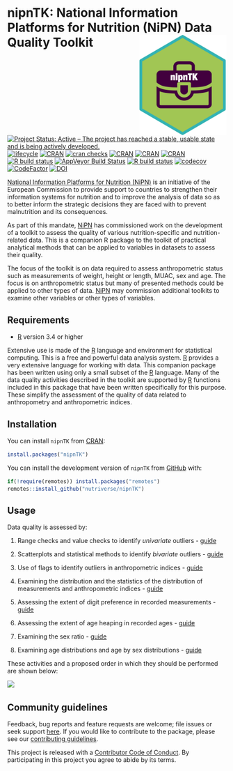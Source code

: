 
<!-- README.md is generated from README.Rmd. Please edit that file -->

# nipnTK: National Information Platforms for Nutrition (NiPN) Data Quality Toolkit <img src="man/figures/logo.png" width="200px" align="right" display="none" />

<!-- Badges start here -->

[![Project Status: Active – The project has reached a stable, usable
state and is being actively
developed.](https://www.repostatus.org/badges/latest/active.svg)](https://www.repostatus.org/#active)
[![lifecycle](https://img.shields.io/badge/lifecycle-maturing-blue.svg)](https://www.tidyverse.org/lifecycle/#maturing)
[![CRAN](https://img.shields.io/cran/v/nipnTK.svg)](https://cran.r-project.org/package=nipnTK)
[![cran
checks](https://cranchecks.info/badges/summary/nipnTK)](https://cran.r-project.org/web/checks/check_results_nipnTK.html)
[![CRAN](https://img.shields.io/cran/l/nipnTK.svg)](https://CRAN.R-project.org/package=nipnTK)
[![CRAN](http://cranlogs.r-pkg.org/badges/nipnTK)](https://cran.r-project.org/package=nipnTK)
[![CRAN](http://cranlogs.r-pkg.org/badges/grand-total/nipnTK)](https://cran.r-project.org/package=nipnTK)
[![R build
status](https://github.com/nutriverse/nipnTK/workflows/R-CMD-check/badge.svg)](https://github.com/nutriverse/nipnTK/actions)
[![AppVeyor Build
Status](https://ci.appveyor.com/api/projects/status/github/nutriverse/nipnTK?branch=master&svg=true)](https://ci.appveyor.com/project/nutriverse/nipnTK)
[![R build
status](https://github.com/nutriverse/nipnTK/workflows/test-coverage/badge.svg)](https://github.com/nutriverse/nipnTK/actions)
[![codecov](https://codecov.io/gh/nutriverse/nipnTK/branch/master/graph/badge.svg)](https://codecov.io/gh/nutriverse/nipnTK)
[![CodeFactor](https://www.codefactor.io/repository/github/nutriverse/nipntk/badge)](https://www.codefactor.io/repository/github/nutriverse/nipntk)
[![DOI](https://zenodo.org/badge/118171028.svg)](https://zenodo.org/badge/latestdoi/118171028)
<!-- Badges end here -->

[National Information Platforms for Nutrition
(NiPN)](http://www.nipn-nutrition-platforms.org) is an initiative of the
European Commission to provide support to countries to strengthen their
information systems for nutrition and to improve the analysis of data so
as to better inform the strategic decisions they are faced with to
prevent malnutrition and its consequences.

As part of this mandate, [NiPN](http://www.nipn-nutrition-platforms.org)
has commissioned work on the development of a toolkit to assess the
quality of various nutrition-specific and nutrition-related data. This
is a companion R package to the toolkit of practical analytical methods
that can be applied to variables in datasets to assess their quality.

The focus of the toolkit is on data required to assess anthropometric
status such as measurements of weight, height or length, MUAC, sex and
age. The focus is on anthropometric status but many of presented methods
could be applied to other types of data.
[NiPN](http://www.nipn-nutrition-platforms.org) may commission
additional toolkits to examine other variables or other types of
variables.

## Requirements

  - [R](https://cran.r-project.org) version 3.4 or higher

Extensive use is made of the [R](https://cran.r-project.org) language
and environment for statistical computing. This is a free and powerful
data analysis system. [R](https://cran.r-project.org) provides a very
extensive language for working with data. This companion package has
been written using only a small subset of the
[R](https://cran.r-project.org) language. Many of the data quality
activities described in the toolkit are supported by
[R](https://cran.r-project.org) functions included in this package that
have been written specifically for this purpose. These simplify the
assessment of the quality of data related to anthropometry and
anthropometric indices.

## Installation

You can install `nipnTK` from [CRAN](https://cran.r-project.org):

``` r
install.packages("nipnTK")
```

You can install the development version of `nipnTK` from
[GitHub](https://github.com/nutriverse/nipnTK) with:

``` r
if(!require(remotes)) install.packages("remotes")
remotes::install_github("nutriverse/nipnTK")
```

## Usage

Data quality is assessed by:

1.  Range checks and value checks to identify *univariate* outliers -
    [guide](https://nutriverse.io/nipnTK/articles/rl.html)

2.  Scatterplots and statistical methods to identify *bivariate*
    outliers - [guide](https://nutriverse.io/nipnTK/articles/sp.html)

3.  Use of flags to identify outliers in anthropometric indices -
    [guide](https://nutriverse.io/nipnTK/articles/flagging.html)

4.  Examining the distribution and the statistics of the distribution of
    measurements and anthropometric indices -
    [guide](https://nutriverse.io/nipnTK/articles/ad.html)

5.  Assessing the extent of digit preference in recorded measurements -
    [guide](https://nutriverse.io/nipnTK/articles/dp.html)

6.  Assessing the extent of age heaping in recorded ages -
    [guide](https://nutriverse.io/nipnTK/articles/ah.html)

7.  Examining the sex ratio -
    [guide](https://nutriverse.io/nipnTK/articles/sr.html)

8.  Examining age distributions and age by sex distributions -
    [guide](https://nutriverse.io/nipnTK/articles/as.html)

These activities and a proposed order in which they should be performed
are shown below:

<img src="man/figures/nipnWorkflow.png" width="918" />

## Community guidelines

Feedback, bug reports and feature requests are welcome; file issues or
seek support [here](https://github.com/nutriverse/nipnTK/issues). If you
would like to contribute to the package, please see our [contributing
guidelines](https://nutriverse.io/nipnTK/CONTRIBUTING.html).

This project is released with a [Contributor Code of
Conduct](https://nutriverse.io/nipnTK/CODE_OF_CONDUCT.html). By
participating in this project you agree to abide by its terms.
